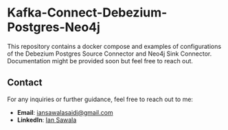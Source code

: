 # Kafka-Connect-Debezium-Postgres-Neo4j

This repository contains a docker compose and examples of configurations of the Debezium Postgres Source Connector and Neo4j Sink Connector.
Documentation might be provided soon but feel free to reach out.

## Contact

For any inquiries or further guidance, feel free to reach out to me:

- **Email**: [iansawalasaidi@gmail.com](mailto:iansawalasaidi@gmail.com)
- **LinkedIn**: [Ian Sawala](www.linkedin.com/in/ian-sawala-7651ab22a)
